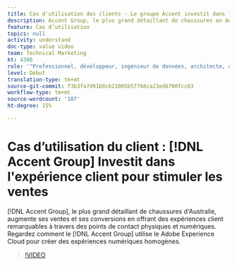 ```yaml
---
title: Cas d'utilisation des clients - Le groupe Accent investit dans l'expérience client pour stimuler les ventes
description: Accent Group, le plus grand détaillant de chaussures en Australie, développe ses ventes et ses conversions en offrant à ses clients des expériences exceptionnelles sur des points de contact physiques et numériques. Découvrez comment le groupe Accent utilise Adobe Experience Cloud pour créer des expériences numériques en toute transparence.
feature: Cas d’utilisation
topics: null
activity: understand
doc-type: value video
team: Technical Marketing
kt: 4386
role: '"Professionnel, développeur, ingénieur de données, architecte, architecte de données, administrateur, responsable"'
level: Début
translation-type: tm+mt
source-git-commit: f3b3fa7d91b0cb21005b57768ca23ed6700fcc03
workflow-type: tm+mt
source-wordcount: '107'
ht-degree: 15%

---
```



# Cas d’utilisation du client : [!DNL Accent Group] Investit dans l&#39;expérience client pour stimuler les ventes

[!DNL Accent Group], le plus grand détaillant de chaussures d&#39;Australie, augmente ses ventes et ses conversions en offrant des expériences client remarquables à travers des points de contact physiques et numériques. Regardez comment le [!DNL Accent Group] utilise le Adobe Experience Cloud pour créer des expériences numériques homogènes.

>[!VIDEO](https://video.tv.adobe.com/v/31505/?quality=12)
